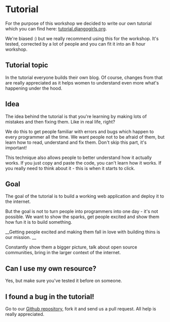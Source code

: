 # Tutorial

For the purpose of this workshop we decided to write our own tutorial which you can find here: [tutorial.djangogirls.org](http://tutorial.djangogirls.org/).

We're biased :) but we really recommend using this for the workshop. It's tested, corrected by a lot of people and you can fit it into an 8 hour workshop.

## Tutorial topic

In the tutorial everyone builds their own blog. Of course, changes from that are really appreciated as it helps women to understand even more what's happening under the hood.

## Idea

The idea behind the tutorial is that you're learning by making lots of mistakes and then fixing them. Like in real life, right?

We do this to get people familiar with errors and bugs which happen to every programmer all the time. We want people not to be afraid of them, but learn how to read, understand and fix them. Don't skip this part, it's important!

This technique also allows people to better understand how it actually works. If you just copy and paste the code, you can't learn how it works. If you really need to think about it - this is when it starts to click.

## Goal

The goal of the tutorial is to build a working web application and deploy it to the internet.

But the goal is not to turn people into programmers into one day - it's not possible. We want to show the sparks, get people excited and show them how fun it is to build something.

__Getting people excited and making them fall in love with building thins is our mission. __

Constantly show them a bigger picture, talk about open source communities, bring in the larger context of the internet.

## Can I use my own resource?

Yes, but make sure you've tested it before on someone.

## I found a bug in the tutorial!

Go to our [Github repository](http://github.com/DjangoGirls/tutorial), fork it and send us a pull request. All help is really appreciated.
